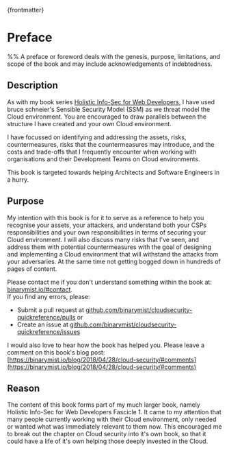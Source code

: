 
{frontmatter}

# Preface

%% A preface or foreword deals with the genesis, purpose, limitations, and scope of the book and may include acknowledgements of indebtedness.

## Description

As with my book series [Holistic Info-Sec for Web Developers](www.holisticinfosecforwebdevelopers.com), I have used bruce schneier's Sensible Security Model (SSM) as we threat model the Cloud environment. You are encouraged to draw parallels between the structure I have created and your own Cloud environment.

I have focussed on identifying and addressing the assets, risks, countermeasures, risks that the countermeasures may introduce, and the costs and trade-offs that I frequently encounter when working with organisations and their Development Teams on Cloud environments.

This book is targeted towards helping Architects and Software Engineers in a hurry.

## Purpose

My intention with this book is for it to serve as a reference to help you recognise your assets, your attackers, and understand both your CSPs responsibilities and your own responsibilities in terms of securing your Cloud environment. I will also discuss many risks that I've seen, and address them with potential countermeasures with the goal of designing and implementing a Cloud environment that will withstand the attacks from your adversaries. At the same time not getting bogged down in hundreds of pages of content.

Please contact me if you don't understand something within the book at: [binarymist.io/#contact](https://binarymist.io/#contact).  
If you find any errors, please:

* Submit a pull request at [github.com/binarymist/cloudsecurity-quickreference/pulls](https://github.com/binarymist/cloudsecurity-quickreference/pulls) or
* Create an issue at [github.com/binarymist/cloudsecurity-quickreference/issues](https://github.com/binarymist/cloudsecurity-quickreference/issues)

I would also love to hear how the book has helped you. Please leave a comment on this book's blog post: [https://binarymist.io/blog/2018/04/28/cloud-security/#comments](https://binarymist.io/blog/2018/04/28/cloud-security/#comments)

## Reason

The content of this book forms part of my much larger book, namely Holistic Info-Sec for Web Developers Fascicle 1. It came to my attention that many people currently working with their Cloud environment, only needed or wanted what was immediately relevant to them now. This encouraged me to break out the chapter on Cloud security into it's own book, so that it could have a life of it's own helping those deeply invested in the Cloud.